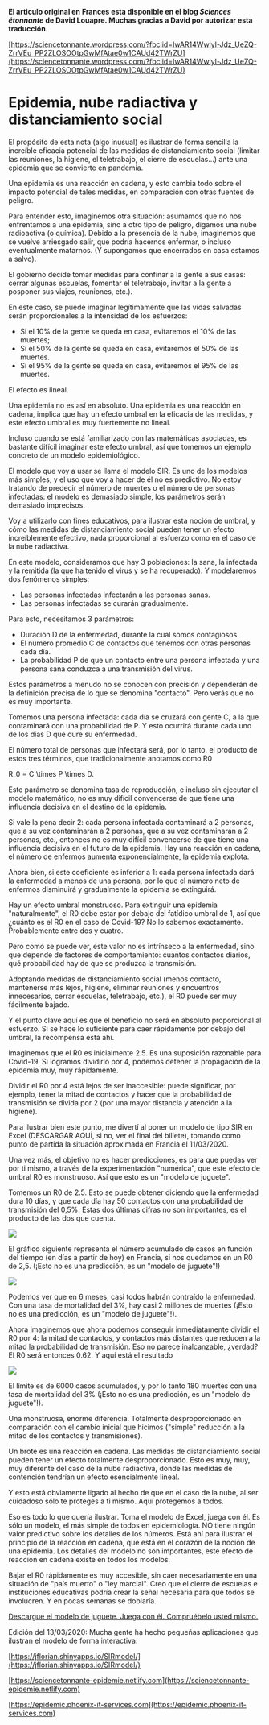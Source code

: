 **El articulo original en Frances esta disponible en el blog _Sciences étonnante_ de David Louapre. Muchas gracias a David por autorizar esta traducción.**

[https://sciencetonnante.wordpress.com/?fbclid=IwAR14Wwlyl-Jdz_UeZQ-ZrrVEu_PP2ZLOSOOtpGwMfAtae0w1CAUd42TWrZU](https://sciencetonnante.wordpress.com/?fbclid=IwAR14Wwlyl-Jdz_UeZQ-ZrrVEu_PP2ZLOSOOtpGwMfAtae0w1CAUd42TWrZU)

# Epidemia, nube radiactiva y distanciamiento social



El propósito de esta nota (algo inusual) es ilustrar de forma sencilla la increíble eficacia potencial de las medidas de distanciamiento social (limitar las reuniones, la higiene, el teletrabajo, el cierre de escuelas...) ante una epidemia que se convierte en pandemia.

Una epidemia es una reacción en cadena, y esto cambia todo sobre el impacto potencial de tales medidas, en comparación con otras fuentes de peligro.

Para entender esto, imaginemos otra situación: asumamos que no nos enfrentamos a una epidemia, sino a otro tipo de peligro, digamos una nube radioactiva (o química). Debido a la presencia de la nube, imaginemos que se vuelve arriesgado salir, que podría hacernos enfermar, o incluso eventualmente matarnos. (Y supongamos que encerrados en casa estamos a salvo).

El gobierno decide tomar medidas para confinar a la gente a sus casas: cerrar algunas escuelas, fomentar el teletrabajo, invitar a la gente a posponer sus viajes, reuniones, etc.).

En este caso, se puede imaginar legítimamente que las vidas salvadas serán proporcionales a la intensidad de los esfuerzos:

* Si el 10% de la gente se queda en casa, evitaremos el 10% de las muertes;
* Si el 50% de la gente se queda en casa, evitaremos el 50% de las muertes.
* Si el 95% de la gente se queda en casa, evitaremos el 95% de las muertes.

El efecto es lineal.

Una epidemia no es así en absoluto. Una epidemia es una reacción en cadena, implica que hay un efecto umbral en la eficacia de las medidas, y este efecto umbral es muy fuertemente no lineal.

Incluso cuando se está familiarizado con las matemáticas asociadas, es bastante difícil imaginar este efecto umbral, así que tomemos un ejemplo concreto de un modelo epidemiológico.

El modelo que voy a usar se llama el modelo SIR. Es uno de los modelos más simples, y el uso que voy a hacer de él no es predictivo. No estoy tratando de predecir el número de muertes o el número de personas infectadas: el modelo es demasiado simple, los parámetros serán demasiado imprecisos.

Voy a utilizarlo con fines educativos, para ilustrar esta noción de umbral, y cómo las medidas de distanciamiento social pueden tener un efecto increíblemente efectivo, nada proporcional al esfuerzo como en el caso de la nube radiactiva.


En este modelo, consideramos que hay 3 poblaciones: la sana, la infectada y la remitida (la que ha tenido el virus y se ha recuperado). Y modelaremos dos fenómenos simples:

* Las personas infectadas infectarán a las personas sanas.
* Las personas infectadas se curarán gradualmente.

Para esto, necesitamos 3 parámetros:

* Duración D de la enfermedad, durante la cual somos contagiosos.
* El número promedio C de contactos que tenemos con otras personas cada día.
* La probabilidad P de que un contacto entre una persona infectada y una persona sana conduzca a una transmisión del virus.

Estos parámetros a menudo no se conocen con precisión y dependerán de la definición precisa de lo que se denomina "contacto". Pero verás que no es muy importante.

Tomemos una persona infectada: cada día se cruzará con gente C, a la que contaminará con una probabilidad de P. Y esto ocurrirá durante cada uno de los días D que dure su enfermedad.

El número total de personas que infectará será, por lo tanto, el producto de estos tres términos, que tradicionalmente anotamos como R0

R_0 = C \times P \times D.



Este parámetro se denomina tasa de reproducción, e incluso sin ejecutar el modelo matemático, no es muy difícil convencerse de que tiene una influencia decisiva en el destino de la epidemia.

Si vale la pena decir 2: cada persona infectada contaminará a 2 personas, que a su vez contaminarán a 2 personas, que a su vez contaminarán a 2 personas, etc., entonces no es muy difícil convencerse de que tiene una influencia decisiva en el futuro de la epidemia. Hay una reacción en cadena, el número de enfermos aumenta exponencialmente, la epidemia explota.

Ahora bien, si este coeficiente es inferior a 1: cada persona infectada dará la enfermedad a menos de una persona, por lo que el número neto de enfermos disminuirá y gradualmente la epidemia se extinguirá.

Hay un efecto umbral monstruoso. Para extinguir una epidemia "naturalmente", el R0 debe estar por debajo del fatídico umbral de 1, así que ¿cuánto es el R0 en el caso de Covid-19? No lo sabemos exactamente. Probablemente entre dos y cuatro.

Pero como se puede ver, este valor no es intrínseco a la enfermedad, sino que depende de factores de comportamiento: cuántos contactos diarios, qué probabilidad hay de que se produzca la transmisión.


Adoptando medidas de distanciamiento social (menos contacto, mantenerse más lejos, higiene, eliminar reuniones y encuentros innecesarios, cerrar escuelas, teletrabajo, etc.), el R0 puede ser muy fácilmente bajado.

Y el punto clave aquí es que el beneficio no será en absoluto proporcional al esfuerzo. Si se hace lo suficiente para caer rápidamente por debajo del umbral, la recompensa está ahí.

Imaginemos que el R0 es inicialmente 2.5. Es una suposición razonable para Covid-19. Si logramos dividirlo por 4, podemos detener la propagación de la epidemia muy, muy rápidamente.

Dividir el R0 por 4 está lejos de ser inaccesible: puede significar, por ejemplo, tener la mitad de contactos y hacer que la probabilidad de transmisión se divida por 2 (por una mayor distancia y atención a la higiene).

Para ilustrar bien este punto, me divertí al poner un modelo de tipo SIR en Excel (DESCARGAR AQUÍ, si no, ver el final del billete), tomando como punto de partida la situación aproximada en Francia el 11/03/2020.

Una vez más, el objetivo no es hacer predicciones, es para que puedas ver por ti mismo, a través de la experimentación "numérica", que este efecto de umbral R0 es monstruoso. Así que esto es un "modelo de juguete".


Tomemos un R0 de 2.5. Esto se puede obtener diciendo que la enfermedad dura 10 días, y que cada día hay 50 contactos con una probabilidad de transmisión del 0,5%. Estas dos últimas cifras no son importantes, es el producto de las dos que cuenta.

![](https://sciencetonnante.files.wordpress.com/2020/03/capture-de28099c3a9cran-2020-03-12-c3a0-12.58.57.png?w=451&h=214)

El gráfico siguiente representa el número acumulado de casos en función del tiempo (en días a partir de hoy) en Francia, si nos quedamos en un R0 de 2,5. (¡Esto no es una predicción, es un "modelo de juguete"!)

![](https://sciencetonnante.files.wordpress.com/2020/03/capture-de28099c3a9cran-2020-03-12-c3a0-12.37.55.png?w=676&h=384)

Podemos ver que en 6 meses, casi todos habrán contraído la enfermedad. Con una tasa de mortalidad del 3%, hay casi 2 millones de muertes (¡Esto no es una predicción, es un "modelo de juguete"!).

Ahora imaginemos que ahora podemos conseguir inmediatamente dividir el R0 por 4: la mitad de contactos, y contactos más distantes que reducen a la mitad la probabilidad de transmisión. Eso no parece inalcanzable, ¿verdad? El R0 será entonces 0.62. Y aquí está el resultado

![](https://sciencetonnante.files.wordpress.com/2020/03/capture-de28099c3a9cran-2020-03-12-c3a0-12.43.19.png?w=676&h=384)

El límite es de 6000 casos acumulados, y por lo tanto 180 muertes con una tasa de mortalidad del 3% (¡Esto no es una predicción, es un "modelo de juguete"!).

Una monstruosa, enorme diferencia. Totalmente desproporcionado en comparación con el cambio inicial que hicimos ("simple" reducción a la mitad de los contactos y transmisiones).

Un brote es una reacción en cadena. Las medidas de distanciamiento social pueden tener un efecto totalmente desproporcionado. Esto es muy, muy, muy diferente del caso de la nube radiactiva, donde las medidas de contención tendrían un efecto esencialmente lineal.

Y esto está obviamente ligado al hecho de que en el caso de la nube, al ser cuidadoso sólo te proteges a ti mismo. Aquí protegemos a todos.

Eso es todo lo que quería ilustrar. Toma el modelo de Excel, juega con él. Es sólo un modelo, el más simple de todos en epidemiología. NO tiene ningún valor predictivo sobre los detalles de los números. Está ahí para ilustrar el principio de la reacción en cadena, que está en el corazón de la noción de una epidemia. Los detalles del modelo no son importantes, este efecto de reacción en cadena existe en todos los modelos.

Bajar el R0 rápidamente es muy accesible, sin caer necesariamente en una situación de "país muerto" o "ley marcial". Creo que el cierre de escuelas e instituciones educativas podría crear la señal necesaria para que todos se involucren. Y en pocas semanas se doblaría.

[Descargue el modelo de juguete. Juega con él. Compruébelo usted mismo.](https://docs.google.com/spreadsheets/d/1YXUcJHfcZ33ER27AoNIEm0UEOsI0M-2VYOaLeAYtxP0/edit?usp=sharing)

Edición del 13/03/2020: Mucha gente ha hecho pequeñas aplicaciones que ilustran el modelo de forma interactiva:

[https://jflorian.shinyapps.io/SIRmodel/](https://jflorian.shinyapps.io/SIRmodel/)

[https://sciencetonnante-epidemie.netlify.com](https://sciencetonnante-epidemie.netlify.com)

[https://epidemic.phoenix-it-services.com](https://epidemic.phoenix-it-services.com)
